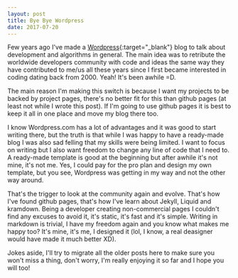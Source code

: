 ```yaml
---
layout: post
title: Bye Bye Wordpress
date: 2017-07-20
---
```


Few years ago I've made a [Wordpress](https://itsiastic.wordpress.com){:target="_blank"} blog to talk about development and algorithms in general. The main idea was to retribute the worldwide developers community with code and ideas the same way they have contributed to me/us all these years since I first became interested in coding dating back from 2000. Yeah! It's been awhile =D.  

The main reason I'm making this switch is because I want my projects to be backed by project pages, there's no better fit for this than github pages (at least not while I wrote this post). If I'm going to use github pages it is best to keep it all in one place and move my blog there too.

I know Wordpress.com has a lot of advantages and it was good to start writing there, but the truth is that while I was happy to have a ready-made blog I was also sad felling that my skills were being limited. I want to focus on writing but I also want freedom to change any line of code that I need to. A ready-made template is good at the beginning but after awhile it's not mine, it's not me. Yes, I could pay for the pro plan and design my own template, but you see, Wordpress was getting in my way and not the other way around.

That's the trigger to look at the community again and evolve. That's how I've found github pages, that's how I've learn about Jekyll, Liquid and kramdown. Being a developer creating non-commercial pages I couldn't find any excuses to avoid it, it's static, it's fast and it's simple. Writing in markdown is trivial, I have my freedom again and you know what makes me happy too? It's mine, it's me, I designed it (lol, I know, a real deasigner would have made it much better XD).

Jokes aside, I'll try to migrate all the older posts here to make sure you won't miss a thing, don't worry, I'm really enjoying it so far and I hope you will too!
